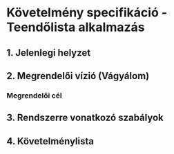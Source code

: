 # Követelmény specifikáció - Teendőlista alkalmazás

## 1. Jelenlegi helyzet

## 2. Megrendelői vízió (Vágyálom)

### Megrendelői cél

## 3. Rendszerre vonatkozó szabályok

## 4. Követelménylista
